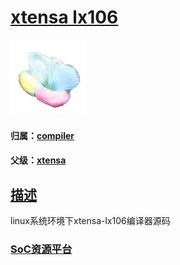 ﻿# [xtensa lx106](https://github.com/sochub/xtensa-lx106)

[![sites](soc/soc.png)](http://www.qitas.cn) 

#### 归属：[compiler](https://github.com/sochub/compiler)
#### 父级：[xtensa](https://github.com/sochub/xtensa)

## [描述](https://github.com/sochub/xtensa-lx106/wiki) 

linux系统环境下xtensa-lx106编译器源码


###  [SoC资源平台](http://www.qitas.cn)   
